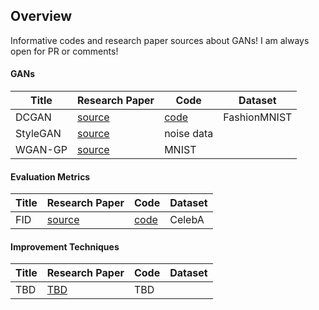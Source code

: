 ## Overview
Informative codes and research paper sources about GANs! I am always open for PR or comments!

#### GANs
|Title|Research Paper|Code|Dataset|
|-----|--------------|----|--------|
|DCGAN|[source](http://imlab.postech.ac.kr/dkim/class/csed514_2019s/DeepLearningBook.pdf)|[code](https://github.com/PSY222/Amazing-GANs/tree/main/DCGAN)|FashionMNIST|
|StyleGAN|[source](https://arxiv.org/abs/1812.04948)|noise data|
|WGAN-GP|[source](https://arxiv.org/pdf/1704.00028.pdf)|MNIST|


#### Evaluation Metrics
|Title|Research Paper|Code|Dataset|
|-----|--------------|----|--------|
|FID|[source](https://arxiv.org/pdf/1706.08500.pdf)|[code](https://github.com/PSY222/Amazing-GANs/tree/main/Evaluation_of_GANs)|CelebA|


#### Improvement Techniques
|Title|Research Paper|Code|Dataset|
|-----|--------------|----|--------|
|TBD|[TBD]()|TBD|
